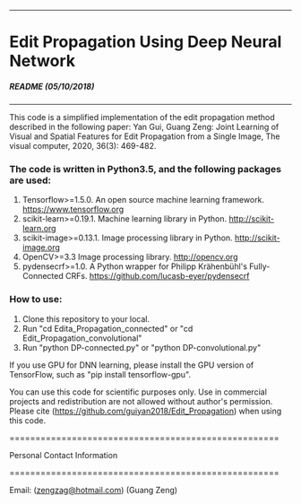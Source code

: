 -------------------------------------------------------------------------
# Edit Propagation Using Deep Neural Network
##### README (05/10/2018)
-------------------------------------------------------------------------

This code is a simplified implementation of the edit propagation method described in the following paper: 
Yan Gui, Guang Zeng: Joint Learning of Visual and Spatial Features for Edit Propagation from a Single Image, The visual computer, 2020, 36(3): 469-482.

### The code is written in Python3.5, and the following packages are used:
1. Tensorflow>=1.5.0. An open source machine learning framework. https://www.tensorflow.org
2. scikit-learn>=0.19.1. Machine learning library in Python. http://scikit-learn.org
3. scikit-image>=0.13.1. Image processing library in Python. http://scikit-image.org
4. OpenCV>=3.3 Image processing library. http://opencv.org 
5. pydensecrf>=1.0. A Python wrapper for Philipp Krähenbühl's Fully-Connected CRFs. https://github.com/lucasb-eyer/pydensecrf

### How to use: 
1. Clone this repository to your local.
2. Run "cd Edita_Propagation_connected" or "cd Edit_Propagation_convolutional"
3. Run "python DP-connected.py" or "python DP-convolutional.py"

If you use GPU for DNN learning, please install the GPU version of TensorFlow, such as "pip install tensorflow-gpu".

You can use this code for scientific purposes only. Use in commercial projects and redistribution are not allowed without author's permission. Please cite (https://github.com/guiyan2018/Edit_Propagation) when using this code. 

====================================================

Personal Contact Information

====================================================

Email:
	(zengzag@hotmail.com)		(Guang Zeng)
